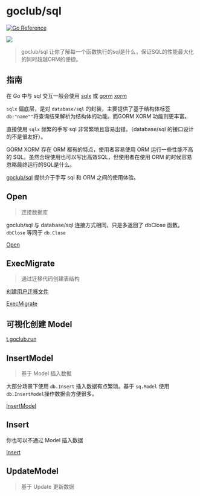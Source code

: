 # goclub/sql
[![Go Reference](https://pkg.go.dev/badge/github.com/goclub/sql.svg)](https://pkg.go.dev/github.com/goclub/sql)

![](./cat.png)

> goclub/sql 让你了解每一个函数执行的sql是什么，保证SQL的性能最大化的同时超越ORM的便捷。

## 指南

在 Go 中与 sql 交互一般会使用 [sqlx](https://github.com/jmoiron/sqlx) 或 [gorm](http://gorm.io/) [xorm](https://xorm.io/zh/)

`sqlx` 偏底层，是对 `database/sql` 的封装，主要提供了基于结构体标签 `db:"name""`将查询结果解析为结构体的功能。而GORM XORM 功能则更丰富。

直接使用 `sqlx` 频繁的手写 sql 非常繁琐且容易出错。（database/sql 的接口设计的不是很友好）。

GORM XORM 存在 ORM 都有的特点，使用者容易使用 ORM 运行一些性能不高的 SQL。虽然合理使用也可以写出高效SQL，但使用者在使用 ORM 的时候容易忽略最终运行的SQL是什么。

[goclub/sql](https://github.com/goclub/sql) 提供介于手写 sql 和 ORM 之间的使用体验。


## Open

> 连接数据库

goclub/sql 与 database/sql 连接方式相同，只是多返回了 dbClose 函数。 `dbClose` 等同于 `db.Close`

[Open](./example/internal/connect/main.go?embed)


## ExecMigrate

> 通过迁移代码创建表结构 

[创建用户迁移文件](./example/internal/migrate/migrate/user.go?embed)

[ExecMigrate](./example/internal/migrate/main.go?embed)

## 可视化创建 Model

[t.goclub.run](https://t.goclub.run/?kind=model)

## InsertModel

> 基于 Model 插入数据

大部分场景下使用 `db.Insert` 插入数据有点繁琐。基于 `sq.Model` 使用 `db.InsertModel`操作数据会方便很多。

[InsertModel](./example/internal/insert_model/main.go?embed)

## Insert

你也可以不通过 Model 插入数据

[Insert](./example/internal/insert/main.go?embed)


## UpdateModel

> 基于 Update 更新数据


